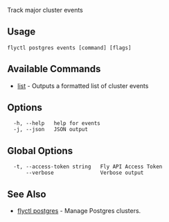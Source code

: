 Track major cluster events


## Usage
~~~
flyctl postgres events [command] [flags]
~~~

## Available Commands
* [list](/docs/flyctl/postgres-events-list/)	 - Outputs a formatted list of cluster events

## Options

~~~
  -h, --help   help for events
  -j, --json   JSON output
~~~

## Global Options

~~~
  -t, --access-token string   Fly API Access Token
      --verbose               Verbose output
~~~

## See Also

* [flyctl postgres](/docs/flyctl/postgres/)	 - Manage Postgres clusters.

